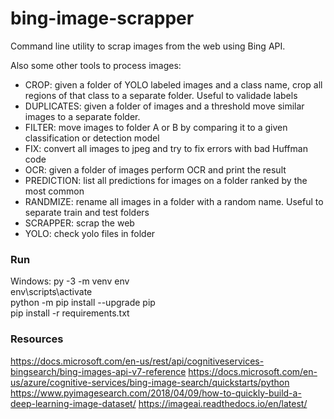 
# bing-image-scrapper

Command line utility to scrap images from the web using Bing API.

Also some other tools to process images:

 * CROP: given a folder of YOLO labeled images and a class name, crop all regions of that class to a separate folder. Useful to validade labels
 * DUPLICATES: given a folder of images and a threshold move similar images to a separate folder.
 * FILTER: move images to folder A or B by comparing it to a given classification or detection model
 * FIX: convert all images to jpeg and try to fix errors with bad Huffman code
 * OCR: given a folder of images perform OCR and print the result
 * PREDICTION: list all predictions for images on a folder ranked by the most common
 * RANDMIZE: rename all images in a folder with a random name. Useful to separate train and test folders
 * SCRAPPER: scrap the web
 * YOLO: check yolo files in folder

### Run

Windows:
    py -3 -m venv env\
    env\scripts\activate\
    python -m pip install --upgrade pip\
    pip install -r requirements.txt

### Resources

https://docs.microsoft.com/en-us/rest/api/cognitiveservices-bingsearch/bing-images-api-v7-reference
https://docs.microsoft.com/en-us/azure/cognitive-services/bing-image-search/quickstarts/python
https://www.pyimagesearch.com/2018/04/09/how-to-quickly-build-a-deep-learning-image-dataset/
https://imageai.readthedocs.io/en/latest/
